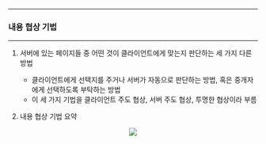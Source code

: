 -----
### 내용 협상 기법
-----
1. 서버에 있는 페이지들 중 어떤 것이 클라이언트에게 맞는지 판단하는 세 가지 다른 방법
   - 클라이언트에게 선택지를 주거나 서버가 자동으로 판단하는 방법, 혹은 중개자에게 선택하도록 부탁하는 방법
   - 이 세 가지 기법을 클라이언트 주도 협상, 서버 주도 협상, 투명한 협상이라 부름

2. 내용 협상 기법 요약
<div align="center">
<img src="https://github.com/user-attachments/assets/37be2b3a-2781-42ff-86bb-d63b508220a5">
</div>

